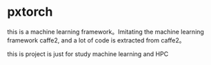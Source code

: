 # pxtorch

this is a machine learning framework。Imitating the machine learning framework caffe2, and a lot of code is extracted from caffe2。

this is project is just for study machine learning and HPC
